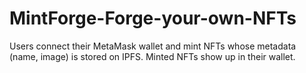 # MintForge-Forge-your-own-NFTs
Users connect their MetaMask wallet and mint NFTs whose metadata (name, image) is stored on IPFS. Minted NFTs show up in their wallet.
